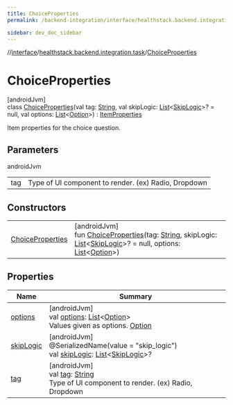 ```yaml
---
title: ChoiceProperties
permalink: /backend-integration/interface/healthstack.backend.integration.task/-choice-properties/index.html

sidebar: dev_doc_sidebar
---
```

//[interface](../../../index.html)/[healthstack.backend.integration.task](../index.html)/[ChoiceProperties](index.html)



# ChoiceProperties



[androidJvm]\
class [ChoiceProperties](index.html)(val tag: [String](https://kotlinlang.org/api/latest/jvm/stdlib/kotlin/-string/index.html), val skipLogic: [List](https://kotlinlang.org/api/latest/jvm/stdlib/kotlin.collections/-list/index.html)&lt;[SkipLogic](../-skip-logic/index.html)&gt;? = null, val options: [List](https://kotlinlang.org/api/latest/jvm/stdlib/kotlin.collections/-list/index.html)&lt;[Option](../-option/index.html)&gt;) : [ItemProperties](../-item-properties/index.html)

Item properties for the choice question.



## Parameters


androidJvm

| | |
|---|---|
| tag | Type of UI component to render. (ex) Radio, Dropdown |



## Constructors


| | |
|---|---|
| [ChoiceProperties](-choice-properties.html) | [androidJvm]<br>fun [ChoiceProperties](-choice-properties.html)(tag: [String](https://kotlinlang.org/api/latest/jvm/stdlib/kotlin/-string/index.html), skipLogic: [List](https://kotlinlang.org/api/latest/jvm/stdlib/kotlin.collections/-list/index.html)&lt;[SkipLogic](../-skip-logic/index.html)&gt;? = null, options: [List](https://kotlinlang.org/api/latest/jvm/stdlib/kotlin.collections/-list/index.html)&lt;[Option](../-option/index.html)&gt;) |


## Properties


| Name | Summary |
|---|---|
| [options](options.html) | [androidJvm]<br>val [options](options.html): [List](https://kotlinlang.org/api/latest/jvm/stdlib/kotlin.collections/-list/index.html)&lt;[Option](../-option/index.html)&gt;<br>Values given as options. [Option](../-option/index.html) |
| [skipLogic](../-item-properties/skip-logic.html) | [androidJvm]<br>@SerializedName(value = &quot;skip_logic&quot;)<br>val [skipLogic](../-item-properties/skip-logic.html): [List](https://kotlinlang.org/api/latest/jvm/stdlib/kotlin.collections/-list/index.html)&lt;[SkipLogic](../-skip-logic/index.html)&gt;? |
| [tag](../-item-properties/tag.html) | [androidJvm]<br>val [tag](../-item-properties/tag.html): [String](https://kotlinlang.org/api/latest/jvm/stdlib/kotlin/-string/index.html)<br>Type of UI component to render. (ex) Radio, Dropdown |

